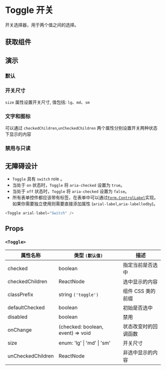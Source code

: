 # Toggle 开关

开关选择器，用于两个值之间的选择。

## 获取组件

<!--{include:(components/toggle/fragments/import.md)}-->

## 演示

### 默认

<!--{include:`basic.md`}-->

### 开关尺寸

`size` 属性设置开关尺寸, 值包括: `lg`、`md`、`sm`

<!--{include:`size.md`}-->

### 文字和图标

可以通过 `checkedChildren`,`unCheckedChildren` 两个属性分别设置开关两种状态下显示的内容

<!--{include:`inner.md`}-->

### 禁用与只读

<!--{include:`disabled.md`}-->

## 无障碍设计

- `Toggle` 具有 `switch` role 。
- 当处于 `on` 状态时，`Toggle` 将 `aria-checked` 设置为 `true`。
- 当处于 `off` 状态时，`Toggle` 将 `aria-checked` 设置为 `false`。
- 所有表单控件都应该带有标签，在表单中可以通过[`Form.ControlLabel`](./form#Accessibility)实现。如果你需要独立使用则需要直接添加属性 (`arial-label`,`aria-labelledby`)。

```js
<Toggle arial-label="Switch" />
```

## Props

### `<Toggle>`

| 属性名称          | 类型 `(默认值)`                    | 描述                 |
| ----------------- | ---------------------------------- | -------------------- |
| checked           | boolean                            | 指定当前是否选中     |
| checkedChildren   | ReactNode                          | 选中显示的内容       |
| classPrefix       | string `('toggle')`                | 组件 CSS 类的前缀    |
| defaultChecked    | boolean                            | 初始是否选中         |
| disabled          | boolean                            | 禁用                 |
| onChange          | (checked: boolean, event) => void  | 状态改变时的回调函数 |
| size              | enum: 'lg' &#124; 'md' &#124; 'sm' | 开关尺寸             |
| unCheckedChildren | ReactNode                          | 非选中显示的内容     |
